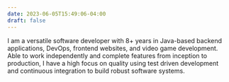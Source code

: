 ```yaml
---
date: 2023-06-05T15:49:06-04:00
draft: false
---
```


I am a versatile software developer with 8+ years in Java-based backend applications, DevOps, frontend websites, and
video game development. Able to work independently and complete features from inception to production, I have a high
focus on quality using test driven development and continuous integration to build robust software systems.